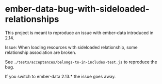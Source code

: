 # ember-data-bug-with-sideloaded-relationships

This project is meant to reproduce an issue with ember-data introduced in 2.14.

Issue: When loading resources with sideloaded relationship, some relationship association are broken.

See `./tests/acceptances/belongs-to-in-includes-test.js` to reproduce the bug.

If you switch to ember-data 2.13.* the issue goes away.
